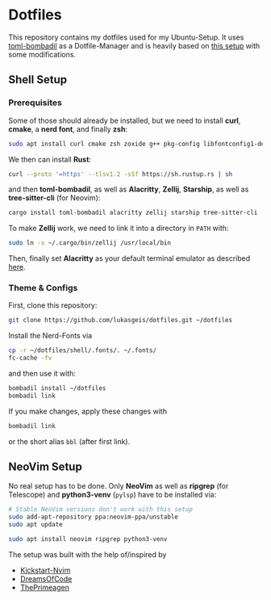 # Dotfiles

This repository contains my dotfiles used for my Ubuntu-Setup.
It uses [toml-bombadil](https://github.com/oknozor/toml-bombadil) as a Dotfile-Manager and is heavily based on [this setup](https://github.com/VJMReichenbach/dotFiles) with some modifications.

## Shell Setup

### Prerequisites

Some of those should already be installed, but we need to install **curl**, **cmake**, a **nerd font**, and finally **zsh**:

```bash
sudo apt install curl cmake zsh zoxide g++ pkg-config libfontconfig1-dev libxcb-xfices0-dev libxkbcommon-dev python3
```

We then can install **Rust**:

```bash
curl --proto '=https' --tlsv1.2 -sSf https://sh.rustup.rs | sh
```

and then **toml-bombadil**, as well as **Alacritty**, **Zellij**, **Starship**, as well as **tree-sitter-cli** (for Neovim):

```bash
cargo install toml-bombadil alacritty zellij starship tree-sitter-cli
```

To make **Zellij** work, we need to link it into a directory in `PATH` with:

```bash
sudo ln -s ~/.cargo/bin/zellij /usr/local/bin
```

Then, finally set **Alacritty** as your default terminal emulator as described [here](https://askubuntu.com/questions/1364954/make-alacritty-the-default-terminal-permanently).

### Theme & Configs

First, clone this repository:

```bash
git clone https://github.com/lukasgeis/dotfiles.git ~/dotfiles
```

Install the Nerd-Fonts via 
```bash 
cp -r ~/dotfiles/shell/.fonts/. ~/.fonts/
fc-cache -fv
```

and then use it with:

```bash
bombadil install ~/dotfiles
bombadil link
```

If you make changes, apply these changes with

```bash
bombadil link
```

or the short alias `bbl` (after first link).

## NeoVim Setup

No real setup has to be done.
Only **NeoVim** as well as **ripgrep** (for Telescope) and **python3-venv** (`pylsp`) have to be installed via:


```bash
# Stable NeoVim versions don't work with this setup
sudo add-apt-repository ppa:neovim-ppa/unstable
sudo apt update

sudo apt install neovim ripgrep python3-venv 
```

The setup was built with the help of/inspired by

- [Kickstart-Nvim](https://github.com/nvim-lua/kickstart.nvim/tree/master)
- [DreamsOfCode](https://github.com/dreamsofcode-io/DreamNvim/tree/main)
- [ThePrimeagen](https://www.youtube.com/watch?v=w7i4amO_zaE&ab_channel=ThePrimeagen)

